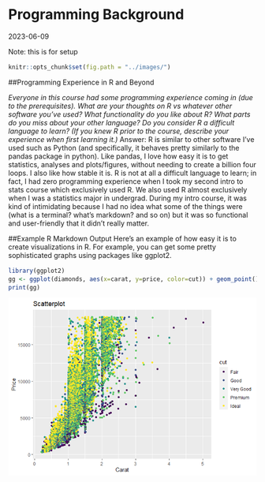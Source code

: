 Programming Background
================
2023-06-09

Note: this is for setup

``` r
knitr::opts_chunk$set(fig.path = "../images/")
```

\##Programming Experience in R and Beyond

*Everyone in this course had some programming experience coming in (due
to the prerequisites). What are your thoughts on R vs whatever other
software you’ve used? What functionality do you like about R? What parts
do you miss about your other language? Do you consider R a difficult
language to learn? (If you knew R prior to the course, describe your
experience when first learning it.)* Answer: R is similar to other
software I’ve used such as Python (and specifically, it behaves pretty
similarly to the pandas package in python). Like pandas, I love how easy
it is to get statistics, analyses and plots/figures, without needing to
create a billion four loops. I also like how stable it is. R is not at
all a difficult language to learn; in fact, I had zero programming
experience when I took my second intro to stats course which exclusively
used R. We also used R almost exclusively when I was a statistics major
in undergrad. During my intro course, it was kind of intimidating
because I had no idea what some of the things were (what is a terminal?
what’s markdown? and so on) but it was so functional and user-friendly
that it didn’t really matter.

\##Example R Markdown Output Here’s an example of how easy it is to
create visualizations in R. For example, you can get some pretty
sophisticated graphs using packages like ggplot2.

``` r
library(ggplot2)
gg <- ggplot(diamonds, aes(x=carat, y=price, color=cut)) + geom_point() + labs(title="Scatterplot", x="Carat", y="Price")
print(gg)
```

![](../images/unnamed-chunk-2-1.png)<!-- -->
